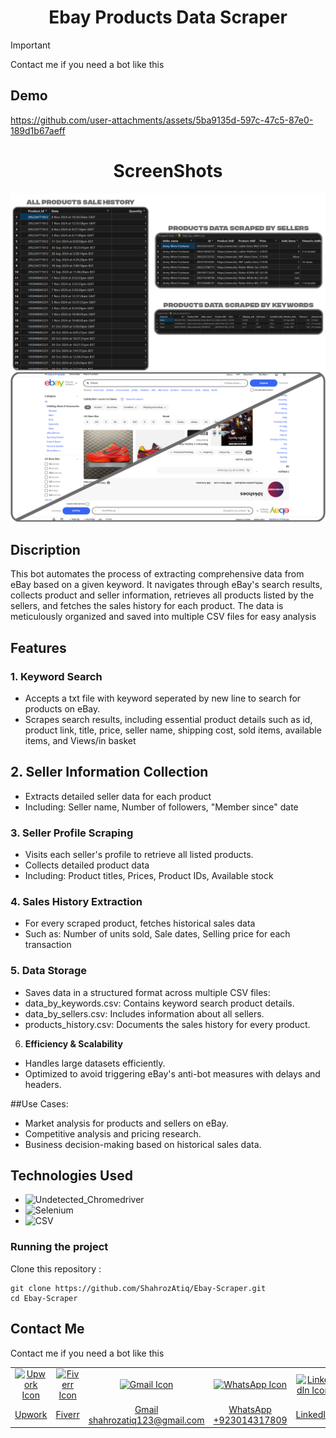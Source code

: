 <h1 align="center">
	Ebay Products Data Scraper
</h1>

> [!IMPORTANT]
> Contact me if you need a bot like this


## Demo

https://github.com/user-attachments/assets/5ba9135d-597c-47c5-87e0-189d1b67aeff



<h1 align="center">
	ScreenShots
</h1>
<p align="center">
	<img src="https://github.com/ShahrozAtiq/Ebay-Scraper/blob/b62dea6aaa564f1bd150a2f1f62f6295b482a9cc/Ebay_data.png">
	<img src="https://github.com/ShahrozAtiq/Ebay-Scraper/blob/b62dea6aaa564f1bd150a2f1f62f6295b482a9cc/Ebay_.png">
</p>

## Discription

This bot automates the process of extracting comprehensive data from eBay based on a given keyword. It navigates through eBay's search results, collects product and seller information, retrieves all products listed by the sellers, and fetches the sales history for each product. The data is meticulously organized and saved into multiple CSV files for easy analysis

## Features

### 1. **Keyword Search**
- Accepts a txt file with keyword seperated by new line to search for products on eBay.
- Scrapes search results, including essential product details such as id, product link, title, price, seller name, shipping cost, sold items, available items, and Views/in basket

## 2. **Seller Information Collection**

- Extracts detailed seller data for each product
- Including: Seller name, Number of followers, "Member since" date

### 3. **Seller Profile Scraping**

- Visits each seller's profile to retrieve all listed products.
- Collects detailed product data
- Including: Product titles, Prices, Product IDs, Available stock

### 4. **Sales History Extraction**

- For every scraped product, fetches historical sales data 
- Such as: Number of units sold, Sale dates, Selling price for each transaction

### 5. **Data Storage**

- Saves data in a structured format across multiple CSV files:
- data_by_keywords.csv: Contains keyword search product details.
- data_by_sellers.csv: Includes information about all sellers.
- products_history.csv: Documents the sales history for every product.

6. **Efficiency & Scalability**

- Handles large datasets efficiently.
- Optimized to avoid triggering eBay's anti-bot measures with delays and headers.

##Use Cases:

- Market analysis for products and sellers on eBay.
- Competitive analysis and pricing research.
- Business decision-making based on historical sales data.

## Technologies Used

- ![Undetected_Chromedriver](https://img.shields.io/badge/-Undetected_Chromedriver-green)
- ![Selenium](https://img.shields.io/badge/-Selenium-blue)
- ![CSV](https://img.shields.io/badge/-CSV-yellow)

### Running the project

Clone this repository :

```
git clone https://github.com/ShahrozAtiq/Ebay-Scraper.git
cd Ebay-Scraper
```

## Contact Me

Contact me if you need a bot like this

<table>
  <tr>
    <td align="center" width="500px">
      <a href="https://www.upwork.com/freelancers/~01c437b099d917194b" title="View my Upwork profile">
        <img src="https://img.icons8.com/external-tal-revivo-shadow-tal-revivo/48/null/external-upwork-a-global-freelancing-platform-where-professionals-connect-and-collaborate-remotely-logo-shadow-tal-revivo.png" alt="Upwork Icon" width="60" height="60"/>
      </a>
    </td>
    <td align="center" width="500px">
      <a href="https://www.fiverr.com/shahrozatiq" title="View my Fiverr profile">
        <img src="https://ml.globenewswire.com/Resource/Download/dcc91863-eeb0-4879-a556-9f7608b19744" alt="Fiverr Icon" width="60" height="60"/>
      </a>
    </td>
    <td align="center" width="500px">
      <a href="mailto:shahrozatiq123@gmail.com" title="Send me an email">
        <img src="https://www.svgrepo.com/show/452213/gmail.svg" alt="Gmail Icon" height="60" width="60"/>
      </a>
    </td>
    <td align="center" width="500px">
      <a href="https://wa.me/923014317809" title="Chat with me on WhatsApp">
        <img src="https://raw.githubusercontent.com/rahuldkjain/github-profile-readme-generator/master/src/images/icons/Social/whatsapp.svg" alt="WhatsApp Icon" height="60" width="60"/>
      </a>
    </td>
    <td align="center" width="500px">
      <a href="https://linkedin.com/in/shahroz-atiq" title="Connect with me on LinkedIn">
        <img src="https://raw.githubusercontent.com/rahuldkjain/github-profile-readme-generator/master/src/images/icons/Social/linked-in-alt.svg" alt="LinkedIn Icon" height="60" width="60"/>
      </a>
    </td>
    <td align="center" width="500px">
      <a href="https://instagram.com/shahahahahroz" title="Follow me on Instagram">
        <img src="https://raw.githubusercontent.com/rahuldkjain/github-profile-readme-generator/master/src/images/icons/Social/instagram.svg" alt="Instagram Icon" height="60" width="60"/>
      </a>
    </td>
  </tr>
  <tr>
    <td align="center" width="500px">
      <a href="https://www.upwork.com/freelancers/~01c437b099d917194b">Upwork</a>
    </td>
    <td align="center" width="500px">
      <a href="https://www.fiverr.com/shahrozatiq">Fiverr</a>
    </td>
    <td align="center" width="500px">
      <a href="mailto:shahrozatiq123@gmail.com">Gmail<br>shahrozatiq123@gmail.com</a>
    </td>
    <td align="center" width="500px">
      <a href="https://wa.me/923014317809">WhatsApp<br>+923014317809</a>
    </td>
    <td align="center" width="500px">
      <a href="https://linkedin.com/in/shahroz-atiq">LinkedIn</a>
    </td>
    <td align="center" width="500px">
      <a href="https://instagram.com/shahahahahroz">Instagram</a>
    </td>
  </tr>
</table>
